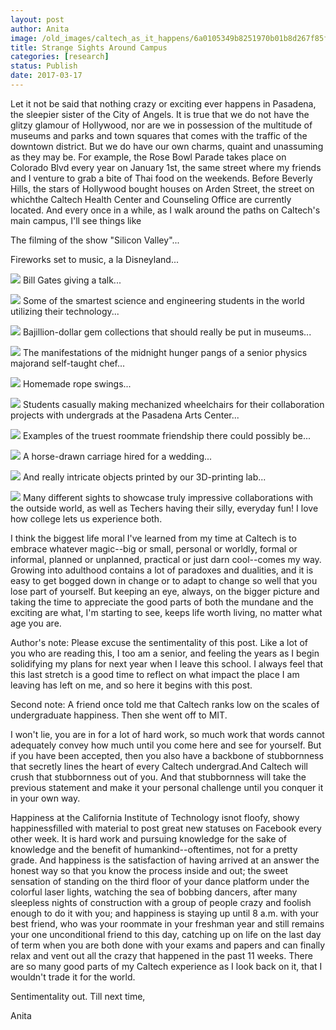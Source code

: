 ```yaml
---
layout: post
author: Anita
image: /old_images/caltech_as_it_happens/6a0105349b8251970b01b8d267f85f970c.jpg
title: Strange Sights Around Campus
categories: [research]
status: Publish
date: 2017-03-17
---
```



Let it not be said that nothing crazy or exciting ever happens in Pasadena, the sleepier sister of the City of Angels. It is true that we do not have the glitzy glamour of Hollywood, nor are we in possession of the multitude of museums and parks and town squares that comes with the traffic of the downtown district. But we do have our own charms, quaint and unassuming as they may be. For example, the Rose Bowl Parade takes place on Colorado Blvd every year on January 1st, the same street where my friends and I venture to grab a bite of Thai food on the weekends. Before Beverly Hills, the stars of Hollywood bought houses on Arden Street, the street on whichthe Caltech Health Center and Counseling Office are currently located. And every once in a while, as I walk around the paths on Caltech's main campus, I'll see things like

The filming of the show "Silicon Valley"...

Fireworks set to music, a la Disneyland...


![](/old_images/caltech_as_it_happens/6a0105349b8251970b01b8d268006e970c.jpg)
Bill Gates giving a talk...


![](/old_images/caltech_as_it_happens/6a0105349b8251970b01b8d267ffd4970c.jpg)
Some of the smartest science and engineering students in the world utilizing their technology...


![](/old_images/6a019b0005f8ce970d01bb0980d6d8970d-pi.jpg)
Bajillion-dollar gem collections that should really be put in museums...


![](/old_images/6a019b0005f8ce970d01b8d267fffc970c-pi.jpg)
The manifestations of the midnight hunger pangs of a senior physics majorand self-taught chef...


![](/old_images/caltech_as_it_happens/6a0105349b8251970b01b7c8dda18d970b.jpg)
Homemade rope swings...


![](/old_images/6a019b0005f8ce970d01bb0980d6ed970d-pi.jpg)
Students casually making mechanized wheelchairs for their collaboration projects with undergrads at the Pasadena Arts Center...


![](/old_images/6a019b0005f8ce970d01b8d2680017970c-pi.jpg)
Examples of the truest roommate friendship there could possibly be...


![](/old_images/6a019b0005f8ce970d01b8d2680025970c-pi.jpg)
A horse-drawn carriage hired for a wedding...


![](/old_images/caltech_as_it_happens/6a0105349b8251970b01bb0980d710970d.jpg)
And really intricate objects printed by our 3D-printing lab...


![](/old_images/6a019b0005f8ce970d01b8d268003b970c-pi.jpg)
Many different sights to showcase truly impressive collaborations with the outside world, as well as Techers having their silly, everyday fun! I love how college lets us experience both.

I think the biggest life moral I've learned from my time at Caltech is to embrace whatever magic--big or small, personal or worldly, formal or informal, planned or unplanned, practical or just darn cool--comes my way. Growing into adulthood contains a lot of paradoxes and dualities, and it is easy to get bogged down in change or to adapt to change so well that you lose part of yourself. But keeping an eye, always, on the bigger picture and taking the time to appreciate the good parts of both the mundane and the exciting are what, I'm starting to see, keeps life worth living, no matter what age you are.

Author's note: Please excuse the sentimentality of this post. Like a lot of you who are reading this, I too am a senior, and feeling the years as I begin solidifying my plans for next year when I leave this school. I always feel that this last stretch is a good time to reflect on what impact the place I am leaving has left on me, and so here it begins with this post.

Second note: A friend once told me that Caltech ranks low on the scales of undergraduate happiness. Then she went off to MIT.

I won't lie, you are in for a lot of hard work, so much work that words cannot adequately convey how much until you come here and see for yourself. But if you have been accepted, then you also have a backbone of stubbornness that secretly lines the heart of every Caltech undergrad.And Caltech will crush that stubbornness out of you. And that stubbornness will take the previous statement and make it your personal challenge until you conquer it in your own way.

Happiness at the California Institute of Technology isnot floofy, showy happinessfilled with material to post great new statuses on Facebook every other week. It is hard work and pursuing knowledge for the sake of knowledge and the benefit of humankind--oftentimes, not for a pretty grade. And happiness is the satisfaction of having arrived at an answer the honest way so that you know the process inside and out; the sweet sensation of standing on the third floor of your dance platform under the colorful laser lights, watching the sea of bobbing dancers, after many sleepless nights of construction with a group of people crazy and foolish enough to do it with you; and happiness is staying up until 8 a.m. with your best friend, who was your roommate in your freshman year and still remains your one unconditional friend to this day, catching up on life on the last day of term when you are both done with your exams and papers and can finally relax and vent out all the crazy that happened in the past 11 weeks. There are so many good parts of my Caltech experience as I look back on it, that I wouldn't trade it for the world.

Sentimentality out. Till next time,

Anita

